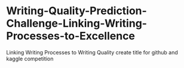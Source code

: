 # Writing-Quality-Prediction-Challenge-Linking-Writing-Processes-to-Excellence
Linking Writing Processes to Writing Quality create title for github and kaggle competition 
